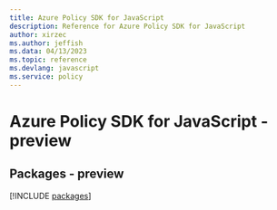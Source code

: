 ```yaml
---
title: Azure Policy SDK for JavaScript
description: Reference for Azure Policy SDK for JavaScript
author: xirzec
ms.author: jeffish
ms.data: 04/13/2023
ms.topic: reference
ms.devlang: javascript
ms.service: policy
---
```

# Azure Policy SDK for JavaScript - preview
## Packages - preview
[!INCLUDE [packages](policy-index.md)]